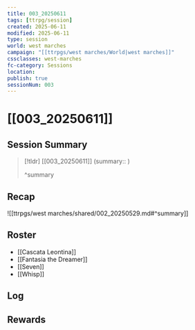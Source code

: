 ```yaml
---
title: 003_20250611
tags: [ttrpg/session]
created: 2025-06-11
modified: 2025-06-11
type: session
world: west marches
campaign: "[[ttrpgs/west marches/World|west marches]]"
cssclasses: west-marches
fc-category: Sessions
location: 
publish: true
sessionNum: 003
---
```


# [[003_20250611]]

## Session Summary

> [!tldr] [[003_20250611]]
> (summary:: )
>
> ^summary

## Recap

![[ttrpgs/west marches/shared/002_20250529.md#^summary]]

## Roster

- [[Cascata Leontina]]
- [[Fantasia the Dreamer]]
- [[Seven]]
- [[Whisp]]

## Log

## Rewards
